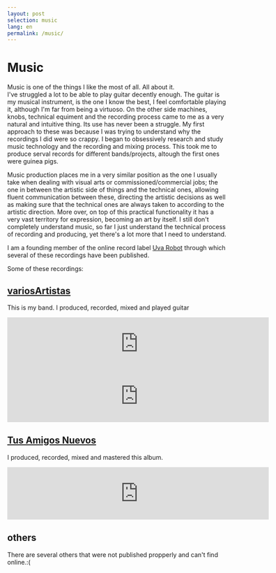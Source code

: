 ```yaml
---
layout: post
selection: music
lang: en
permalink: /music/
---
```



# Music

Music is one of the things I like the most of all. All about it.<br />
I've struggled a lot to be able to play guitar decently enough. The guitar is my musical instrument, is the one I know the best, I feel comfortable playing it, although I'm far from being a virtuoso. On the other side machines, knobs, technical equiment and the recording process came to me as a very natural and intuitive thing. Its use has never been a struggle. My first approach to these was because I was trying to understand why the recordings I did were so crappy. I began to obsessively research and study music technology and the recording and mixing process. This took me to produce serval records for different bands/projects, altough the first ones were guinea pigs. 

Music production places me in a very similar position as the one I usually take when dealing with visual arts or commissioned/commercial jobs; the one in between the artistic side of things and the technical ones, allowing fluent communication between these, directing the artistic decisions as well as making sure that the technical ones are always taken to according to the artistic direction. More over, on top of this practical functionality it has a very vast territory for expression, becoming an art by itself. I still don't completely understand music, so far I just understand the technical process of recording and producing, yet there's a lot more that I need to understand.

I am a founding member of the online record label [Uva Robot](http://www.uvarobot.cl) through which several of these recordings have been published.

Some of these recordings:

## [variosArtistas](http://www.variosartistas.cl)

This is my band. I produced, recorded, mixed and played guitar

<iframe style="border: 0; width: 600px; height: 120px;" src="https://bandcamp.com/EmbeddedPlayer/album=2628341229/size=large/bgcol=ffffff/linkcol=0687f5/artwork=small/tracklist=false/transparent=true/" seamless><a href="http://uvarobot.cl/album/gol-o-penal">Gol o Penal by VariosArtistas</a></iframe>

<iframe style="border: 0; width: 600px; height: 120px;" src="https://bandcamp.com/EmbeddedPlayer/album=1725314539/size=large/bgcol=ffffff/linkcol=0687f5/tracklist=false/artwork=small/transparent=true/" seamless><a href="http://uvarobot.cl/album/abandonan-europa">Abandonan Europa by VariosArtistas</a></iframe>


## [Tus Amigos Nuevos](http://www.tusamigosnuevos.com)
I produced, recorded, mixed and mastered this album.

<iframe style="border: 0; width: 600px; height: 120px;" src="https://bandcamp.com/EmbeddedPlayer/album=3402165205/size=large/bgcol=ffffff/linkcol=0687f5/tracklist=false/artwork=small/transparent=true/" seamless><a href="http://uvarobot.cl/album/no-s-son">NO SÍ SON by Tus Amigos Nuevos</a></iframe>



## others
There are several others that were not published propperly and can't find online.:(


